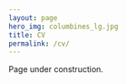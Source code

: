 ```yaml
---
layout: page
hero_img: columbines_lg.jpg
title: CV
permalink: /cv/
---
```


Page under construction.
